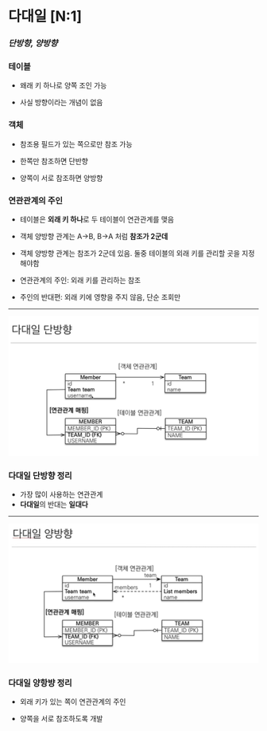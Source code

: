 
# 다대일 [N:1]

### ***단방향, 양방향***

### 테이블
- 왜래 키 하나로 양쪽 조인 가능


- 사실 방향이라는 개념이 없음

### 객체
- 참조용 필드가 있는 쪽으로만 참조 가능


- 한쪽만 참조하면 단반향


- 양쪽이 서로 참조하면 양방향

### 연관관계의 주인

- 테이블은 **외래 키 하나**로 두 테이블이 연관관계를 맺음


- 객체 양방향 관계는 A->B, B->A 처럼 **참조가 2군데**


- 객체 양방향 관계는 참조가 2군데 있음. 둘중 테이블의 외래 키를 관리할 곳을 지정해야함


- 연관관계의 주인: 외래 키를 관리하는 참조


- 주인의 반대편: 외래 키에 영향을 주지 않음, 단순 조회만

<hr>

<img src="1.png">

### 다대일 단방향 정리

- 가장 많이 사용하는 연관관계
- **다대일**의 반대는 **일대다**

<hr>

<img src="2.png">

### 다대일 양항뱡 정리

- 외래 키가 있는 쪽이 연관관계의 주인

- 양쪽을 서로 참조하도록 개발


